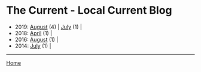# The Current - Local Current Blog

  * 2019: 
      [August](./the-current-local-current-blog-2019-08.md) (4) | 
      [July](./the-current-local-current-blog-2019-07.md) (1) | 
  * 2018: 
      [April](./the-current-local-current-blog-2018-04.md) (1) | 
  * 2016: 
      [August](./the-current-local-current-blog-2016-08.md) (1) | 
  * 2014: 
      [July](./the-current-local-current-blog-2014-07.md) (1) | 

----

[Home](../)
